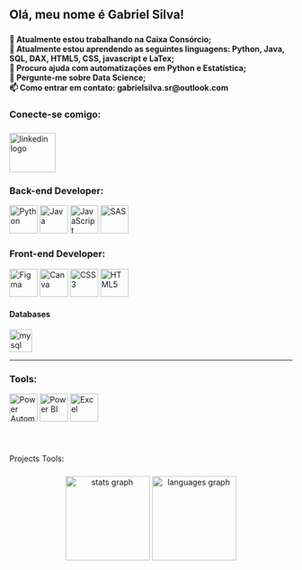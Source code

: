 <h2 align="left">Olá, meu nome é Gabriel Silva!</h2>

###

<h4 align="left">🔭 Atualmente estou trabalhando na Caixa Consórcio;<br>🌱 Atualmente estou aprendendo as seguintes linguagens: Python, Java, SQL, DAX, HTML5, CSS, javascript e LaTex;<br>🤔 Procuro ajuda com automatizações em Python e Estatística;<br>💬 Pergunte-me sobre Data Science; <br> 📫 Como entrar em contato: gabrielsilva.sr@outlook.com</h4>

### Conecte-se comigo:

###

<div align="left">
  <a href="https://www.linkedin.com/in/gabriel-henrique-silva-ghs25/" target="_blank">
    <img src="https://raw.githubusercontent.com/maurodesouza/profile-readme-generator/master/src/assets/icons/social/linkedin/default.svg" width="82" height="70" alt="linkedin logo"  />


  
  </a>



</div>



### Back-end Developer:
<p>
  <img src="https://img.icons8.com/color/48/000000/python--v1.png" alt="Python" width="50">
  <img src="https://img.icons8.com/color/48/000000/java-coffee-cup-logo--v1.png" alt="Java" width="50">
  <img src="https://img.icons8.com/color/48/000000/javascript.png" alt="JavaScript" width="50">
  <img src="https://img.icons8.com/ios-filled/50/005a9c/sas.png" alt="SAS" width="50">
</p>




### Front-end Developer:

<p>

<img src="https://upload.wikimedia.org/wikipedia/commons/3/33/Figma-logo.svg" alt="Figma" width="50">
<img src="https://img.icons8.com/fluency/48/000000/canva.png" alt="Canva" width="50">
<img src="https://upload.wikimedia.org/wikipedia/commons/d/d5/CSS3_logo_and_wordmark.svg" alt="CSS3" width="50">
<img src="https://upload.wikimedia.org/wikipedia/commons/6/61/HTML5_logo_and_wordmark.svg" alt="HTML5" width="50">

</p>






<h4 align="left">Databases</h4>
<p align="left"><a href="#" target="_blank"></a>  <a href="#" target="_blank"><img src="https://cdn.jsdelivr.net/gh/devicons/devicon/icons/mysql/mysql-original-wordmark.svg"   alt="mysql" width="40" height="40" /></a></p>
<hr>

### Tools:
<p>
  <img src="https://img.icons8.com/color/48/microsoft-power-automate.png" alt="Power Automate" width="50">
  <img src="https://img.icons8.com/color/48/power-bi.png" alt="Power BI" width="50">
  <img src="https://img.icons8.com/color/48/microsoft-excel-2019.png" alt="Excel" width="50">
</p>


</div>

###

<br>

<p align="left">Projects Tools:</p>



###

<div align="center">
  <img src="https://github-readme-stats.vercel.app/api?username=ghsilva25&hide_title=false&hide_rank=false&show_icons=true&include_all_commits=true&count_private=true&disable_animations=false&theme=dracula&locale=en&hide_border=false&order=1" height="150" alt="stats graph"  />
  <img src="https://github-readme-stats.vercel.app/api/top-langs?username=ghsilva25&locale=en&hide_title=false&layout=compact&card_width=320&langs_count=5&theme=dracula&hide_border=false&order=2" height="150" alt="languages graph"  />
</div>

###
